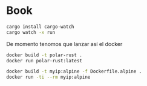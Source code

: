 # Book

```sh
cargo install cargo-watch
cargo watch -x run
```

De momento tenomos que lanzar así el docker
```sh
docker build -t polar-rust .
docker run polar-rust:latest
```

```sh
docker build -t myip:alpine -f Dockerfile.alpine .
docker run -ti --rm myip:alpine
```